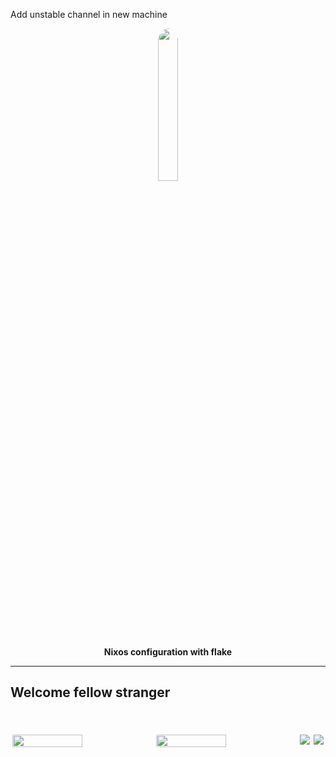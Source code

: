 Add unstable channel in new machine
<p align="center">
  <img width="25%" style="border-radius:50%" src="https://github.com/samiulbasirfahim.png" />
</p>

<p align="center">
  <b>Nixos configuration with flake</b>
</p>

---

## Welcome fellow stranger

<br>
<br>

<img align="right" style="border-radius:2%; margin:3px;" src="https://github.com/samiulbasirfahim/Flakes/assets/122826532/9c08b084-010b-45cd-8539-73ce76e5912f" />

<img align="right" style="border-radius:5%; margin:3px;" src="https://github.com/samiulbasirfahim/Flakes/assets/122826532/bb9ecff7-cc9f-4b03-9ebe-8a6ddf551a18" />

<div style="display:flex">
<img width="50%" style="border-radius:2%; margin:3px;" src="https://github.com/samiulbasirfahim/Flakes/assets/122826532/5f3f9ddf-a554-46e6-95b9-2b295bd3f950" />
<img width="50%" style="border-radius:5%; margin:3px;" src="https://github.com/samiulbasirfahim/Flakes/assets/122826532/5f5949c0-7f36-4ee0-b243-bcd561aafb4c" />
</div>
